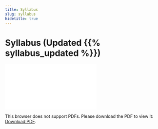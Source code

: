 ```yaml
---
title: Syllabus
slug: syllabus
hidetitle: true
---
```


# Syllabus (Updated {{% syllabus_updated %}})

<object data="/syllabus/syllabus.pdf" type="application/pdf" width="750px" height="600px">
    <embed src="/syllabus/syllabus.pdf" type="application/pdf">
        <p>This browser does not support PDFs. Please download the PDF to view it: <a href="/syllabus/syllabus.pdf">Download PDF</a>.</p>
    </embed>
</object>
